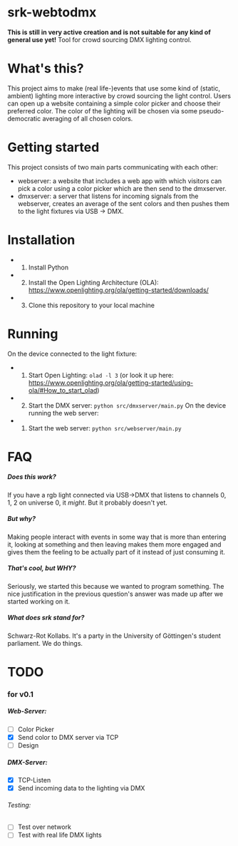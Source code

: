 # srk-webtodmx
**This is still in very active creation and is not suitable for any kind of general use yet!**
Tool for crowd sourcing DMX lighting control.

# What's this?
This project aims to make (real life-)events that use some kind of (static, ambient) lighting more interactive by crowd sourcing the light control. Users can open up a website containing a simple color picker and choose their preferred color. The color of the lighting will be chosen via some pseudo-democratic averaging of all chosen colors.

# Getting started
This project consists of two main parts communicating with each other:
 - webserver: a website that includes a web app with which visitors can pick a color using a color picker which are then send to the dmxserver.
 - dmxserver: a server that listens for incoming signals from the webserver, creates an average of the sent colors and then pushes them to the light fixtures via USB -> DMX.

# Installation
- 1. Install Python
- 2. Install the Open Lighting Architecture (OLA): https://www.openlighting.org/ola/getting-started/downloads/
- 3. Clone this repository to your local machine

# Running
On the device connected to the light fixture:
- 1. Start Open Lighting: `olad -l 3` (or look it up here: https://www.openlighting.org/ola/getting-started/using-ola/#How_to_start_olad)
- 2. Start the DMX server: `python src/dmxserver/main.py`
On the device running the web server:
- 1. Start the web server: `python src/webserver/main.py`


# FAQ
##### Does this work?
If you have a rgb light connected via USB->DMX that listens to channels 0, 1, 2 on universe 0, it *might*. But it probably doesn't yet.
##### But why?
Making people interact with events in some way that is more than entering it, looking at something and then leaving makes them more engaged and gives them the feeling to be actually part of it instead of just consuming it.
##### That's cool, but WHY?
Seriously, we started this because we wanted to program something. The nice justification in the previous question's answer was made up after we started working on it.
##### What does srk stand for?
Schwarz-Rot Kollabs. It's a party in the University of Göttingen's student parliament. We do things. 

# TODO
### for v0.1
##### Web-Server:
 - [ ] Color Picker
 - [x] Send color to DMX server via TCP
 - [ ] Design
##### DMX-Server:
 - [x] TCP-Listen
 - [x] Send incoming data to the lighting via DMX
###### Testing:
 - [ ] Test over network
 - [ ] Test with real life DMX lights
